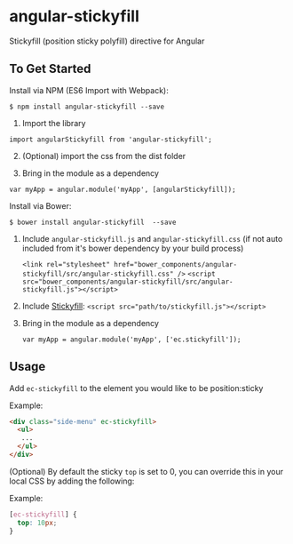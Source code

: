 # angular-stickyfill
Stickyfill (position sticky polyfill) directive for Angular


To Get Started
--------------
Install via NPM (ES6 Import with Webpack):

  `$ npm install angular-stickyfill --save`

1. Import the library

  `import angularStickyfill from 'angular-stickyfill';`

2. (Optional) import the css from the dist folder


3. Bring in the module as a dependency

  `var myApp = angular.module('myApp', [angularStickyfill]);`

Install via Bower:

  `$ bower install angular-stickyfill  --save`

1. Include `angular-stickyfill.js` and `angular-stickyfill.css` (if not auto included from it's bower dependency by your build process)

   `<link rel="stylesheet" href="bower_components/angular-stickyfill/src/angular-stickyfill.css" />`
   `<script src="bower_components/angular-stickyfill/src/angular-stickyfill.js"></script>`

2. Include [Stickyfill](https://github.com/wilddeer/stickyfill):
    `<script src="path/to/stickyfill.js"></script>`

3. Bring in the module as a dependency

   `var myApp = angular.module('myApp', ['ec.stickyfill']);`

Usage
------

Add `ec-stickyfill` to the element you would like to be position:sticky

Example:
```html
<div class="side-menu" ec-stickyfill>
  <ul>
   ...
  </ul>
</div>
```

(Optional) By default the sticky `top` is set to 0, you can override
this in your local CSS by adding the following:

Example:
```css
[ec-stickyfill] {
  top: 10px;
}
```
